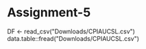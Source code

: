 # Assignment-5

DF <- read_csv("Downloads/CPIAUCSL.csv")
data.table::fread("Downloads/CPIAUCSL.csv")
